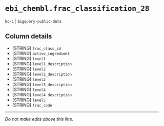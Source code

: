# `ebi_chembl.frac_classification_28`
`bq-1` | `bigquery-public-data`

## Column details
* [STRING]    `frac_class_id`
* [STRING]    `active_ingredient`
* [STRING]    `level1`
* [STRING]    `level1_description`
* [STRING]    `level2`
* [STRING]    `level2_description`
* [STRING]    `level3`
* [STRING]    `level3_description`
* [STRING]    `level4`
* [STRING]    `level4_description`
* [STRING]    `level5`
* [STRING]    `frac_code`

-------------------------------------------------------------------------------
*Do not make edits above this line.*
